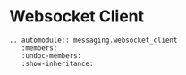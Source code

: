 # Websocket Client

```{eval-rst}
.. automodule:: messaging.websocket_client
   :members:
   :undoc-members:
   :show-inheritance:
```
